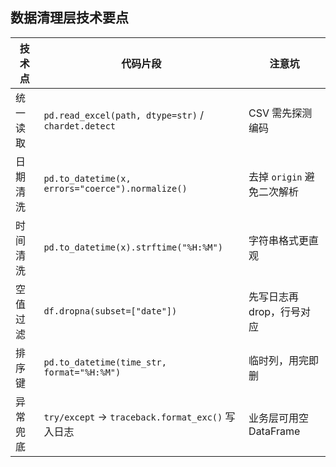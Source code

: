## 数据清理层技术要点

| 技术点 | 代码片段 | 注意坑 |
|---|---|---|
| 统一读取 | `pd.read_excel(path, dtype=str)` / `chardet.detect` | CSV 需先探测编码 |
| 日期清洗 | `pd.to_datetime(x, errors="coerce").normalize()` | 去掉 `origin` 避免二次解析 |
| 时间清洗 | `pd.to_datetime(x).strftime("%H:%M")` | 字符串格式更直观 |
| 空值过滤 | `df.dropna(subset=["date"])` | 先写日志再 drop，行号对应 |
| 排序键 | `pd.to_datetime(time_str, format="%H:%M")` | 临时列，用完即删 |
| 异常兜底 | `try/except` → `traceback.format_exc()` 写入日志 | 业务层可用空 DataFrame |